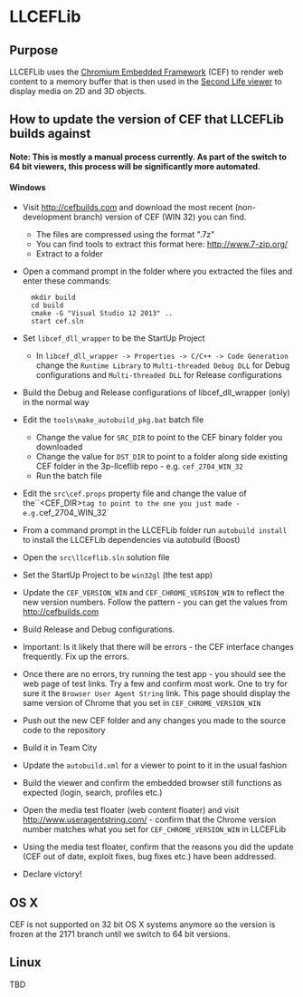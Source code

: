 # LLCEFLib #

## Purpose

LLCEFLib uses the [Chromium Embedded Framework](https://en.wikipedia.org/wiki/Chromium_Embedded_Framework) (CEF) to render web content to a memory buffer that is then used in the [Second Life viewer](http://secondlife.com) to display media on 2D and 3D objects.

## How to update the version of CEF that LLCEFLib builds against

#### Note: This is mostly a manual process currently. As part of the switch to 64 bit viewers, this process will be significantly more automated.

#### Windows
* Visit http://cefbuilds.com and download the most recent (non-development branch) version of CEF (WIN 32) you can find.
    * The files are compressed using the  format ".7z"
    * You can find tools to extract this format here: http://www.7-zip.org/
    * Extract to a folder
* Open a command prompt in the folder where you extracted the files and enter these commands:

        mkdir build
        cd build
        cmake -G "Visual Studio 12 2013" ..
        start cef.sln


* Set `libcef_dll_wrapper` to be the StartUp Project
    * In `libcef_dll_wrapper -> Properties -> C/C++ -> Code Generation` change the `Runtime Library` to `Multi-threaded Debug DLL` for Debug configurations and `Multi-threaded DLL` for Release configurations
* Build the Debug and Release configurations of libcef_dll_wrapper (only) in the normal way
* Edit the `tools\make_autobuild_pkg.bat` batch file
    * Change the value for `SRC_DIR` to point to the CEF binary folder you downloaded
    * Change the value for `DST_DIR` to point to a folder along side existing CEF folder in the 3p-llceflib repo - e.g. `cef_2704_WIN_32`
    * Run the batch file
* Edit the `src\cef.props` property file and change the value of the``<CEF_DIR>` tag to point to the one you just made - e.g. `cef_2704_WIN_32`
* From a command prompt in the LLCEFLib folder run  `autobuild install` to install the LLCEFLib dependencies via autobuild (Boost)
* Open the `src\llceflib.sln` solution file
* Set the StartUp Project to be `win32gl` (the test app)
* Update the `CEF_VERSION_WIN` and `CEF_CHROME_VERSION_WIN` to reflect the new version numbers. Follow the pattern - you can get the values from http://cefbuilds.com
* Build Release and Debug configurations.
* Important: Is it likely that there will be errors - the CEF interface changes frequently. Fix up the errors.
* Once there are no errors, try running the test app - you should see the web page of test links. Try a few and confirm most work. One to try for sure it the `Browser User Agent String` link. This page should display the same version of Chrome that you set in `CEF_CHROME_VERSION_WIN`
* Push out the new CEF folder and any changes you made to the source code to the repository
* Build it in Team City
* Update the `autobuild.xml` for a viewer to point to it in the usual fashion
* Build the viewer and confirm the embedded browser still functions as expected (login, search, profiles etc.)
* Open the media test floater (web content floater) and visit http://www.useragentstring.com/ - confirm that the Chrome version number matches what you set for `CEF_CHROME_VERSION_WIN` in LLCEFLib
* Using the media test floater, confirm that the reasons you did the update (CEF out of date, exploit fixes, bug fixes etc.) have been addressed.
* Declare victory!

## OS X
CEF is not supported on 32 bit OS X systems anymore so the version is frozen at the 2171 branch until we switch to 64 bit versions.

## Linux
TBD